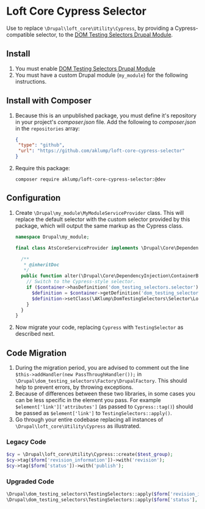 # Loft Core Cypress Selector

Use to replace `\Drupal\loft_core\Utility\Cypress`, by providing a Cypress-compatible selector, to the [DOM Testing Selectors Drupal Module](https://github.com/aklump/drupal_dom_testing_selectors).

## Install

1. You must enable [DOM Testing Selectors Drupal Module](https://github.com/aklump/drupal_dom_testing_selectors)
2. You must have a custom Drupal module (`my_module`) for the following instructions.

## Install with Composer

1. Because this is an unpublished package, you must define it's repository in
   your project's _composer.json_ file. Add the following to _composer.json_ in
   the `repositories` array:
   
    ```json
    {
     "type": "github",
     "url": "https://github.com/aklump/loft-core-cypress-selector"
    }
    ```
1. Require this package:
   
    ```
    composer require aklump/loft-core-cypress-selector:@dev
    ```

## Configuration

1. Create `\Drupal\my_module\MyModuleServiceProvider` class. This will replace the default selector with the custom selector provided by this package, which will output the same markup as the Cypress class.

    ```php
    namespace Drupal\my_module;

    final class AtsCoreServiceProvider implements \Drupal\Core\DependencyInjection\ServiceModifierInterface {

      /**
       * @inheritDoc
       */
      public function alter(\Drupal\Core\DependencyInjection\ContainerBuilder $container) {
        // Switch to the Cypress-style selector.
        if ($container->hasDefinition('dom_testing_selectors.selector')) {
          $definition = $container->getDefinition('dom_testing_selectors.selector');
          $definition->setClass(\AKlump\DomTestingSelectors\Selector\LoftCoreCypressSelector::class);
        }
      }
    }
    ```
2. Now migrate your code, replacing `Cypress` with `TestingSelector` as described next.

## Code Migration

1. During the migration period, you are advised to comment out the line `$this->addHandler(new PassThroughHandler());` in `\Drupal\dom_testing_selectors\Factory\DrupalFactory`. This should help to prevent errors, by throwing exceptions.
3. Because of differences between these two libraries, in some cases you can be less specific in the element you pass. For example `$element['link']['attributes']` (as passed to `Cypress::tag()`) should be passed as `$element['link']` to `TestingSelectors::apply()`.
2. Go through your entire codebase replacing all instances of `\Drupal\loft_core\Utility\Cypress` as illustrated.

### Legacy Code

```php
$cy = \Drupal\loft_core\Utility\Cypress::create($test_group);
$cy->tag($form['revision_information'])->with('revision');
$cy->tag($form['status'])->with('publish');
```

### Upgraded Code

```php
\Drupal\dom_testing_selectors\TestingSelectors::apply($form['revision_information'], 'revision', $test_group);
\Drupal\dom_testing_selectors\TestingSelectors::apply($form['status'], 'publish', $test_group);
```
